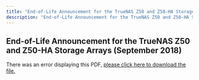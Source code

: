 ```yaml
---
title: "End-of-Life Announcement for the TrueNAS Z50 and Z50-HA Storage Arrays (September 2018)"
description: "End-of-Life Announcement for the TrueNAS Z50 and Z50-HA Storage Arrays (September 2018)"
---
```


## End-of-Life Announcement for the TrueNAS Z50 and Z50-HA Storage Arrays (September 2018)

<object data="https://www.truenas.com/docs/pdf/Z50-EOL.pdf" type="application/pdf" width="95%" height="1000">
  There was an error displaying this PDF, <a href="/pdf/Z50-EOL.pdf">please click here to download the file.</a>
</object>
